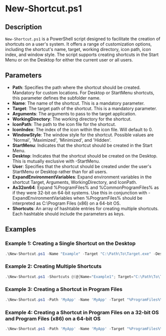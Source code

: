 # New-Shortcut.ps1

## Description
`New-Shortcut.ps1` is a PowerShell script designed to facilitate the creation of shortcuts on a user's system. It offers a range of customization options, including the shortcut's name, target, working directory, icon path, icon index, and window style. The script supports creating shortcuts in the Start Menu or on the Desktop for either the current user or all users.

## Parameters

- **Path**: Specifies the path where the shortcut should be created. Mandatory for custom locations. For Desktop or StartMenu shortcuts, this parameter defines the subfolder name.
- **Name**: The name of the shortcut. This is a mandatory parameter.
- **Target**: The target path of the shortcut. This is a mandatory parameter.
- **Arguments**: The arguments to pass to the target application.
- **WorkingDirectory**: The working directory for the shortcut.
- **IconPath**: The path to the icon file for the shortcut.
- **IconIndex**: The index of the icon within the icon file. Will default to 0.
- **WindowStyle**: The window style for the shortcut. Possible values are 'Normal', 'Maximized', 'Minimized', and 'Hidden'.
- **StartMenu**: Indicates that the shortcut should be created in the Start Menu.
- **Desktop**: Indicates that the shortcut should be created on the Desktop. This is mutually exclusive with -StartMenu.
- **User**: Specifies that the shortcut should be created under the user's StartMenu or Desktop rather than for all users.
- **ExpandEnvironmentVariables**: Expand environment variables in the shortcut Target, Arguments, WorkingDirectory, and IconPath.
- **As32on64**: Expand %ProgramFiles% and %CommonProgramFiles% as if they were 32-bit on 64-bit systems. Use this in conjunction with -ExpandEnvironmentVariables when %ProgramFiles% should be interpreted as C:\Program Files (x86) on a 64-bit OS.
- **Shortcuts**: An array of hashtable entries for creating multiple shortcuts. Each hashtable should include the parameters as keys.

## Examples

### Example 1: Creating a Single Shortcut on the Desktop
```powershell
.\New-Shortcut.ps1 -Name "Example" -Target "C:\Path\To\Target.exe" -Desktop
```

### Example 2: Creating Multiple Shortcuts
```powershell
.\New-Shortcut.ps1 -Shortcuts @(@{Name="Example1"; Target="C:\Path\To\Target.exe"; Desktop=$true;}, @{Name="Example2"; Target="C:\Path\To\Target.exe"; StartMenu=$true; Path="SubFolder"})
```

### Example 3: Creating a Shortcut in Program Files
```powershell
.\New-Shortcut.ps1 -Path 'MyApp' -Name 'MyApp' -Target "%ProgramFiles%\MyApp\MyApp.exe" -Arguments '/Something' -IconPath "%ProgramFiles%\MyApp\MyApp.exe" -StartMenu -ExpandEnvironmentVariables
```

### Example 4: Creating a Shortcut in Program Files on a 32-bit OS and Program Files (x86) on a 64-bit OS
```powershell
.\New-Shortcut.ps1 -Path 'MyApp' -Name 'MyApp' -Target "%ProgramFiles%\MyApp\MyApp.exe" -Arguments '/Something' -IconPath "%ProgramFiles%\MyApp\MyApp.exe" -StartMenu -ExpandEnvironmentVariables -As32on64
```